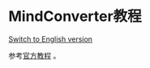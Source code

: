 # MindConverter教程

[Switch to English version](./README.md)

参考[官方教程](https://www.mindspore.cn/mindinsight/docs/zh-CN/master/migrate_3rd_scripts_mindconverter.html) 。